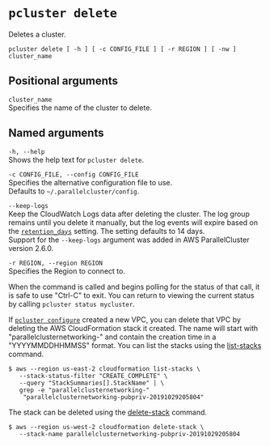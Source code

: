 # `pcluster delete`<a name="pcluster.delete"></a>

Deletes a cluster\.

```
pcluster delete [ -h ] [ -c CONFIG_FILE ] [ -r REGION ] [ -nw ] cluster_name
```

## Positional arguments<a name="pcluster.delete.arg"></a>

`cluster_name`  
Specifies the name of the cluster to delete\.

## Named arguments<a name="pcluster.delete.namedarg"></a>

`-h, --help`  
Shows the help text for `pcluster delete`\.

`-c CONFIG_FILE, --config CONFIG_FILE`  
Specifies the alternative configuration file to use\.  
Defaults to `~/.parallelcluster/config`\.

`--keep-logs`  
Keep the CloudWatch Logs data after deleting the cluster\. The log group remains until you delete it manually, but the log events will expire based on the [`retention_days`](cw-log-section.md#cw-log-section-retention-days) setting\. The setting defaults to 14 days\.  
Support for the `--keep-logs` argument was added in AWS ParallelCluster version 2\.6\.0\.

`-r REGION, --region REGION`  
Specifies the Region to connect to\.

When the command is called and begins polling for the status of that call, it is safe to use "Ctrl\-C" to exit\. You can return to viewing the current status by calling `pcluster status mycluster`\.

If [`pcluster configure`](pcluster.configure.md) created a new VPC, you can delete that VPC by deleting the AWS CloudFormation stack it created\. The name will start with "parallelclusternetworking\-" and contain the creation time in a "YYYYMMDDHHMMSS" format\. You can list the stacks using the [list\-stacks](https://docs.aws.amazon.com/goto/aws-cli/cloudformation-2010-05-15/ListStacks) command\.

```
$ aws --region us-east-2 cloudformation list-stacks \
   --stack-status-filter "CREATE_COMPLETE" \
   --query "StackSummaries[].StackName" | \
   grep -e "parallelclusternetworking-"
    "parallelclusternetworking-pubpriv-20191029205804"
```

The stack can be deleted using the [delete\-stack](https://docs.aws.amazon.com/goto/aws-cli/cloudformation-2010-05-15/DeleteStack) command\.

```
$ aws --region us-west-2 cloudformation delete-stack \
   --stack-name parallelclusternetworking-pubpriv-20191029205804
```